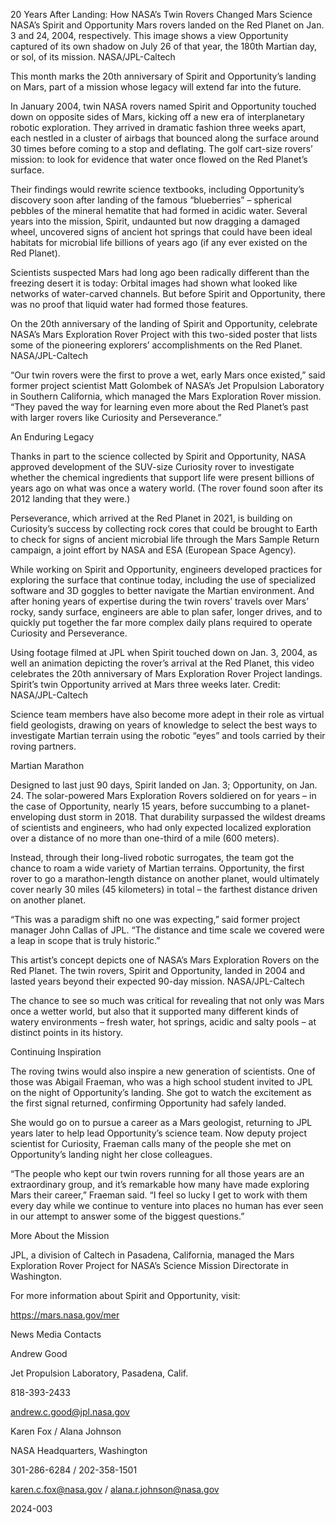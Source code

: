 20 Years After Landing: How NASA’s Twin Rovers Changed Mars Science 
 NASA’s Spirit and Opportunity Mars rovers landed on the Red Planet on Jan. 3 and 24, 2004, respectively. This image shows a view Opportunity captured of its own shadow on July 26 of that year, the 180th Martian day, or sol, of its mission. NASA/JPL-Caltech

This month marks the 20th anniversary of Spirit and Opportunity’s landing on Mars, part of a mission whose legacy will extend far into the future.

In January 2004, twin NASA rovers named Spirit and Opportunity touched down on opposite sides of Mars, kicking off a new era of interplanetary robotic exploration. They arrived in dramatic fashion three weeks apart, each nestled in a cluster of airbags that bounced along the surface around 30 times before coming to a stop and deflating. The golf cart-size rovers’ mission: to look for evidence that water once flowed on the Red Planet’s surface.

Their findings would rewrite science textbooks, including Opportunity’s discovery soon after landing of the famous “blueberries” – spherical pebbles of the mineral hematite that had formed in acidic water. Several years into the mission, Spirit, undaunted but now dragging a damaged wheel, uncovered signs of ancient hot springs that could have been ideal habitats for microbial life billions of years ago (if any ever existed on the Red Planet).

Scientists suspected Mars had long ago been radically different than the freezing desert it is today: Orbital images had shown what looked like networks of water-carved channels. But before Spirit and Opportunity, there was no proof that liquid water had formed those features.

On the 20th anniversary of the landing of Spirit and Opportunity, celebrate NASA’s Mars Exploration Rover Project with this two-sided poster that lists some of the pioneering explorers’ accomplishments on the Red Planet. NASA/JPL-Caltech

“Our twin rovers were the first to prove a wet, early Mars once existed,” said former project scientist Matt Golombek of NASA’s Jet Propulsion Laboratory in Southern California, which managed the Mars Exploration Rover mission. “They paved the way for learning even more about the Red Planet’s past with larger rovers like Curiosity and Perseverance.”

An Enduring Legacy

Thanks in part to the science collected by Spirit and Opportunity, NASA approved development of the SUV-size Curiosity rover to investigate whether the chemical ingredients that support life were present billions of years ago on what was once a watery world. (The rover found soon after its 2012 landing that they were.)

Perseverance, which arrived at the Red Planet in 2021, is building on Curiosity’s success by collecting rock cores that could be brought to Earth to check for signs of ancient microbial life through the Mars Sample Return campaign, a joint effort by NASA and ESA (European Space Agency).

While working on Spirit and Opportunity, engineers developed practices for exploring the surface that continue today, including the use of specialized software and 3D goggles to better navigate the Martian environment. And after honing years of expertise during the twin rovers’ travels over Mars’ rocky, sandy surface, engineers are able to plan safer, longer drives, and to quickly put together the far more complex daily plans required to operate Curiosity and Perseverance.

Using footage filmed at JPL when Spirit touched down on Jan. 3, 2004, as well an animation depicting the rover’s arrival at the Red Planet, this video celebrates the 20th anniversary of Mars Exploration Rover Project landings. Spirit’s twin Opportunity arrived at Mars three weeks later. Credit: NASA/JPL-Caltech

Science team members have also become more adept in their role as virtual field geologists, drawing on years of knowledge to select the best ways to investigate Martian terrain using the robotic “eyes” and tools carried by their roving partners.

Martian Marathon

Designed to last just 90 days, Spirit landed on Jan. 3; Opportunity, on Jan. 24. The solar-powered Mars Exploration Rovers soldiered on for years – in the case of Opportunity, nearly 15 years, before succumbing to a planet-enveloping dust storm in 2018. That durability surpassed the wildest dreams of scientists and engineers, who had only expected localized exploration over a distance of no more than one-third of a mile (600 meters).

Instead, through their long-lived robotic surrogates, the team got the chance to roam a wide variety of Martian terrains. Opportunity, the first rover to go a marathon-length distance on another planet, would ultimately cover nearly 30 miles (45 kilometers) in total – the farthest distance driven on another planet.

“This was a paradigm shift no one was expecting,” said former project manager John Callas of JPL. “The distance and time scale we covered were a leap in scope that is truly historic.”

This artist’s concept depicts one of NASA’s Mars Exploration Rovers on the Red Planet. The twin rovers, Spirit and Opportunity, landed in 2004 and lasted years beyond their expected 90-day mission. NASA/JPL-Caltech

The chance to see so much was critical for revealing that not only was Mars once a wetter world, but also that it supported many different kinds of watery environments – fresh water, hot springs, acidic and salty pools – at distinct points in its history.

Continuing Inspiration

The roving twins would also inspire a new generation of scientists. One of those was Abigail Fraeman, who was a high school student invited to JPL on the night of Opportunity’s landing. She got to watch the excitement as the first signal returned, confirming Opportunity had safely landed.

She would go on to pursue a career as a Mars geologist, returning to JPL years later to help lead Opportunity’s science team. Now deputy project scientist for Curiosity, Fraeman calls many of the people she met on Opportunity’s landing night her close colleagues.

“The people who kept our twin rovers running for all those years are an extraordinary group, and it’s remarkable how many have made exploring Mars their career,” Fraeman said. “I feel so lucky I get to work with them every day while we continue to venture into places no human has ever seen in our attempt to answer some of the biggest questions.”

More About the Mission

JPL, a division of Caltech in Pasadena, California, managed the Mars Exploration Rover Project for NASA’s Science Mission Directorate in Washington.

For more information about Spirit and Opportunity, visit:

https://mars.nasa.gov/mer

News Media Contacts

Andrew Good

Jet Propulsion Laboratory, Pasadena, Calif.

818-393-2433

andrew.c.good@jpl.nasa.gov

Karen Fox / Alana Johnson

NASA Headquarters, Washington

301-286-6284 / 202-358-1501

karen.c.fox@nasa.gov / alana.r.johnson@nasa.gov

2024-003